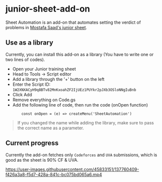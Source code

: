 # junior-sheet-add-on
Sheet Automation is an add-on that automates setting the verdict of problems in [Mostafa Saad's junior sheet](https://docs.google.com/spreadsheets/d/1iJZWP2nS_OB3kCTjq8L6TrJJ4o-5lhxDOyTaocSYc-k/).

## Use as a library
Currently, you can install this add-on as a library (You have to write one or two lines of codes).
- Open your Junior training sheet 
- Head to Tools -> Script editor
- Add a library through the '+' button on the left
- Enter the Script ID: `1W2XNXACyH9q8BTv82MnKxoahZF2IjUEz1PUYkr2pJXb3OSloNNgIuBnb`
- Click Add
- Remove everything on Code.gs
- Add the following line of code, then run the code (onOpen function)
  ```
      const onOpen = (e) => createMenu('SheetAutomation')
  ```
> If you changed the name while adding the library, make sure to pass the correct name as a parameter.

## Current progress
Currently the add-on fetches only `Codeforces` and `UVA` submissions, which is good as the sheet is 90% CF & UVA.


https://user-images.githubusercontent.com/45833151/137760409-f426a3a8-f5d7-428a-841c-bc075bd065a6.mp4

